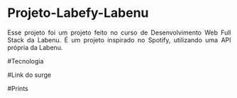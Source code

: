 # Projeto-Labefy-Labenu

<p align="justify"> Esse projeto foi um projeto feito no curso de Desenvolvimento Web Full Stack da Labenu. É um projeto inspirado no Spotify, utilizando uma API própria da Labenu.
 </p>


#Tecnologia


#Link do surge


#Prints
